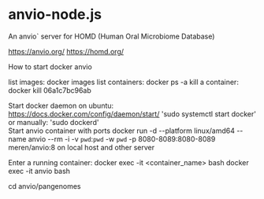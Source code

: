 # anvio-node.js

An anvio` server for HOMD (Human Oral Microbiome Database)

https://anvio.org/
https://homd.org/

How to start docker anvio

list images:
  docker images
list containers:
 docker ps -a
kill a container:
   docker kill 06a1c7bc96ab <CONTAINER ID>
   
Start docker daemon on ubuntu: https://docs.docker.com/config/daemon/start/
   'sudo systemctl start docker'
   or manually: 'sudo dockerd'  
Start anvio container with ports
   docker run -d --platform linux/amd64 --name anvio --rm -i -v `pwd`:`pwd` -w `pwd` -p 8080-8089:8080-8089 meren/anvio:8
on local host and other server

Enter a running container:
   docker exec -it <container_name> bash
   docker exec -it anvio bash
   
cd anvio/pangenomes
